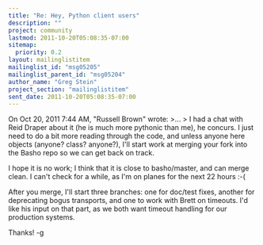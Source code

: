 ```yaml
---
title: "Re: Hey, Python client users"
description: ""
project: community
lastmod: 2011-10-20T05:08:35-07:00
sitemap:
  priority: 0.2
layout: mailinglistitem
mailinglist_id: "msg05205"
mailinglist_parent_id: "msg05204"
author_name: "Greg Stein"
project_section: "mailinglistitem"
sent_date: 2011-10-20T05:08:35-07:00
---
```



On Oct 20, 2011 7:44 AM, "Russell Brown"  wrote:
&gt;...
&gt; I had a chat with Reid Draper about it (he is much more pythonic than me),
he concurs. I just need to do a bit more reading through the code, and
unless anyone here objects (anyone? class? anyone?), I'll start work at
merging your fork into the Basho repo so we can get back on track.

I hope it is no work; I think that it is close to basho/master, and can
merge clean. I can't check for a while, as I'm on planes for the next 22
hours :-(

After you merge, I'll start three branches: one for doc/test fixes, another
for deprecating bogus transports, and one to work with Brett on timeouts.
I'd like his input on that part, as we both want timeout handling for our
production systems.

Thanks!
-g
